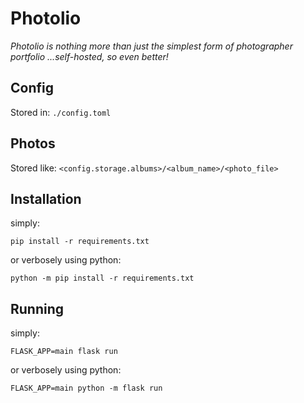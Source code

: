 # Photolio

*Photolio is nothing more than just the simplest form of photographer portfolio
...self-hosted, so even better!*

## Config
Stored in: `./config.toml`

## Photos
Stored like: `<config.storage.albums>/<album_name>/<photo_file>`

## Installation
simply:
```shell
pip install -r requirements.txt
```
or verbosely using python:
```shell
python -m pip install -r requirements.txt
```

## Running
simply:
```shell
FLASK_APP=main flask run
```
or verbosely using python:
```shell
FLASK_APP=main python -m flask run
```
